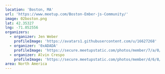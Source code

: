 ```yaml
---
location: 'Boston, MA'
url: 'https://www.meetup.com/Boston-Ember-js-Community/'
image: 02boston.png
lat: 42.35327
lng: -71.052556
organizers:
  - organizer: Jen Weber
    profileImage: 'https://avatars1.githubusercontent.com/u/16627268'
  - organizer: '0xADADA'
    profileImage: 'https://secure.meetupstatic.com/photos/member/7/a/0/d/thumb_266011245.jpeg'
  - organizer: Alvin Crespo
    profileImage: 'https://secure.meetupstatic.com/photos/member/d/6/8/7/thumb_261594919.jpeg'
area: North America
---
```

